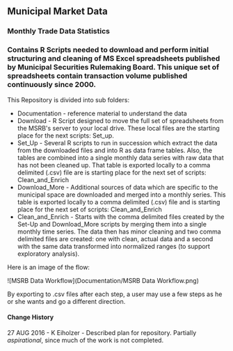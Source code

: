 ## Municipal Market Data
### Monthly Trade Data Statistics

### Contains R Scripts needed to download and perform initial structuring and cleaning of MS Excel spreadsheets published by Municipal Securities Rulemaking Board. This unique set of spreadsheets contain transaction volume published continuously since 2000.

This Repository is divided into sub folders:
 - Documentation - reference material to understand the data
 - Download - R Script designed to move the full set of spreadsheets from the MSRB's server to your local drive. These local files are the starting place for the next scripts: Set_up.
 - Set_Up - Several R scripts to run in succession which extract the data from the downloaded files and into R as data frame tables. Also, the tables are combined into a single monthly data series with raw data that has not been cleaned up. That table is exported locally to a comma delimited (.csv) file are is starting place for the next set of scripts: Clean_and_Enrich
 - Download_More -  Additional sources of data which are specific to the municipal space are downloaded and merged into a monthly series. This table is exported locally to a comma delimited (.csv) file and is starting place for the next set of scripts: Clean_and_Enrich
 - Clean_and_Enrich - Starts with the comma delimited files created by the Set-Up and Download_More scripts by merging them into a single monthly time series. The data then has minor cleaning and two comma delimited files are created: one with clean, actual data and a second with the same data transformed into normalized ranges (to support exploratory analysis).

Here is an image of the flow:

![MSRB Data Workflow](Documentation/MSRB Data Workflow.png)

 By exporting to .csv files after each step, a user may use a few steps as he or she wants and go a different direction.



#### Change History

27 AUG 2016 - K Eiholzer       - Described plan for repository. Partially _aspirational_, since much of the work is not completed.
